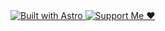 <div>
<a href="https://astro.build" target="_blank">
    <img src="https://astro.badg.es/v2/built-with-astro/tiny.svg" alt="Built with Astro">
  </a>

  <a href="https://donate.teplostan.ski" target="_blank">
    <img src="https://src.teplostan.ski/support-me.svg" alt="Support Me ❤">
  </a>
</div>
